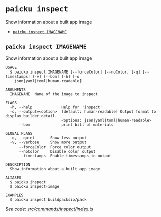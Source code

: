 `paicku inspect`
================

Show information about a built app image

* [`paicku inspect IMAGENAME`](#paicku-inspect-imagename)

## `paicku inspect IMAGENAME`

Show information about a built app image

```
USAGE
  $ paicku inspect IMAGENAME [--forceColor] [--noColor] [-q] [--timestamps] [-v] [--bom] [-h] [-o
    json|yaml|toml|human-readable]

ARGUMENTS
  IMAGENAME  Name of the image to inspect

FLAGS
  -h, --help             Help for 'inspect'
  -o, --output=<option>  [default: human-readable] Output format to display builder detail.
                         <options: json|yaml|toml|human-readable>
      --bom              print bill of materials

GLOBAL FLAGS
  -q, --quiet       Show less output
  -v, --verbose     Show more output
      --forceColor  Force color output
      --noColor     Disable color output
      --timestamps  Enable timestamps in output

DESCRIPTION
  Show information about a built app image

ALIASES
  $ paicku inspect
  $ paicku inspect-image

EXAMPLES
  $ paicku inspect buildpacksio/pack
```

_See code: [src/commands/inspect/index.ts](https://github.com/nodeshift/paicku/blob/v0.0.5/src/commands/inspect/index.ts)_
